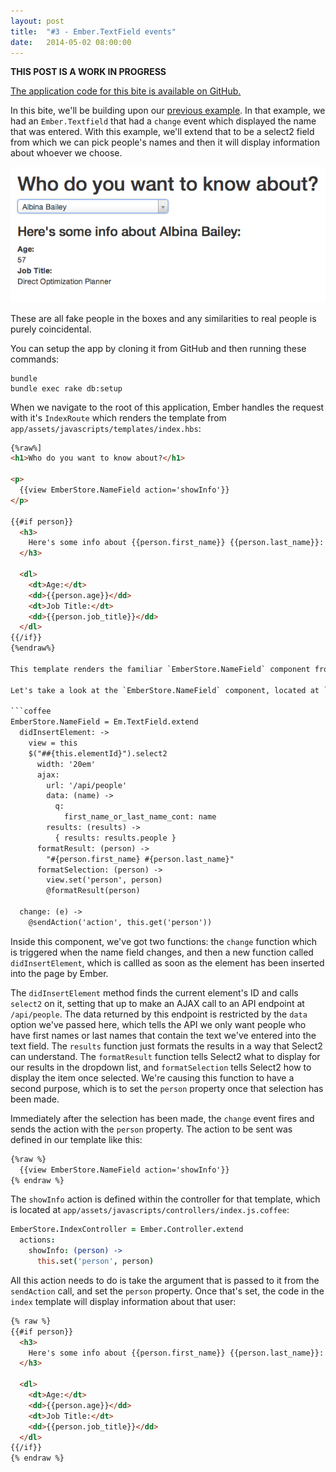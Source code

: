 ```yaml
---
layout: post
title:  "#3 - Ember.TextField events"
date:   2014-05-02 08:00:00
---
```


**THIS POST IS A WORK IN PROGRESS**

[The application code for this bite is available on GitHub.](https://github.com/emberbites/3-ember-and-select2)

In this bite, we'll be building upon our [previous example](http://emberbites.com/2014/05/01/ember-textfield-events.html). In that example, we had an `Ember.Textfield` that had a `change` event which displayed the name that was entered. With this example, we'll extend that to be a select2 field from which we can pick people's names and then it will display information about whoever we choose.

![Info box](/images/2014-05-02/info_box.png)

These are all fake people in the boxes and any similarities to real people is purely coincidental.

You can setup the app by cloning it from GitHub and then running these commands:

```
bundle
bundle exec rake db:setup
```

When we navigate to the root of this application, Ember handles the request with it's `IndexRoute` which renders the template from `app/assets/javascripts/templates/index.hbs`:

```html
{%raw%]
<h1>Who do you want to know about?</h1>

<p>
  {{view EmberStore.NameField action='showInfo'}}
</p>

{{#if person}}
  <h3>
    Here's some info about {{person.first_name}} {{person.last_name}}:
  </h3>

  <dl>
    <dt>Age:</dt>
    <dd>{{person.age}}</dd>
    <dt>Job Title:</dt>
    <dd>{{person.job_title}}</dd>
  </dl>
{{/if}}
{%endraw%}

This template renders the familiar `EmberStore.NameField` component from Bite #2, but uses the `showInfo` action instead. The idea about this template is the same: the `showInfo` action should set the `person` property, and then once that's set we should be able to display some content in the page.

Let's take a look at the `EmberStore.NameField` component, located at `app/assets/templates/components/name_field.js.coffee`:

```coffee
EmberStore.NameField = Em.TextField.extend
  didInsertElement: ->
    view = this
    $("##{this.elementId}").select2
      width: '20em'
      ajax: 
        url: '/api/people'
        data: (name) ->
          q:
            first_name_or_last_name_cont: name
        results: (results) ->
          { results: results.people }
      formatResult: (person) ->
        "#{person.first_name} #{person.last_name}"
      formatSelection: (person) ->
        view.set('person', person)
        @formatResult(person)

  change: (e) ->
    @sendAction('action', this.get('person'))
```

Inside this component, we've got two functions: the `change` function which is triggered when the name field changes, and then a new function called `didInsertElement`, which is callled as soon as the element has been inserted into the page by Ember.

The `didInsertElement` method finds the current element's ID and calls `select2` on it, setting that up to make an AJAX call to an API endpoint at `/api/people`. The data returned by this endpoint is restricted by the `data` option we've passed here, which tells the API we only want people who have first names or last names that contain the text we've entered into the text field. The `results` function just formats the results in a way that Select2 can understand. The `formatResult` function tells Select2 what to display for our results in the dropdown list, and `formatSelection` tells Select2 how to display the item once selected. We're causing this function to have a second purpose, which is to set the `person` property once that selection has been made.

Immediately after the selection has been made, the `change` event fires and sends the action with the `person` property. The action to be sent was defined in our template like this:

```html
{%raw %}
  {{view EmberStore.NameField action='showInfo'}}
{% endraw %}
```

The `showInfo` action is defined within the controller for that template, which is located at `app/assets/javascripts/controllers/index.js.coffee`:

```coffee
EmberStore.IndexController = Ember.Controller.extend
  actions:
    showInfo: (person) ->
      this.set('person', person)
```

All this action needs to do is take the argument that is passed to it from the `sendAction` call, and set the `person` property. Once that's set, the code in the `index` template will display information about that user:

```html
{% raw %}
{{#if person}}
  <h3>
    Here's some info about {{person.first_name}} {{person.last_name}}:
  </h3>

  <dl>
    <dt>Age:</dt>
    <dd>{{person.age}}</dd>
    <dt>Job Title:</dt>
    <dd>{{person.job_title}}</dd>
  </dl>
{{/if}}
{% endraw %}
```

